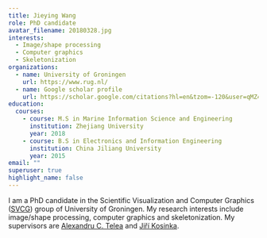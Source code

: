 ```yaml
---
title: Jieying Wang
role: PhD candidate
avatar_filename: 20180328.jpg
interests:
  - Image/shape processing
  - Computer graphics
  - Skeletonization
organizations:
  - name: University of Groningen
    url: https://www.rug.nl/
  - name: Google scholar profile
    url: https://scholar.google.com/citations?hl=en&tzom=-120&user=qMZ4ELEAAAAJ
education:
  courses:
    - course: M.S in Marine Information Science and Engineering
      institution: Zhejiang University
      year: 2018
    - course: B.S in Electronics and Information Engineering
      institution: China Jiliang University
      year: 2015
email: ""
superuser: true
highlight_name: false
---
```


I am a PhD candidate in the Scientific Visualization and Computer Graphics ([SVCG](https://www.cs.rug.nl/svcg/Main/HomePage)) group of University of Groningen. My research interests include image/shape processing, computer graphics and skeletonization. My supervisors are [Alexandru C. Telea](https://webspace.science.uu.nl/~telea001/) and [Jiří Kosinka](https://www.cs.rug.nl/svcg/People/JiriKosinka).
